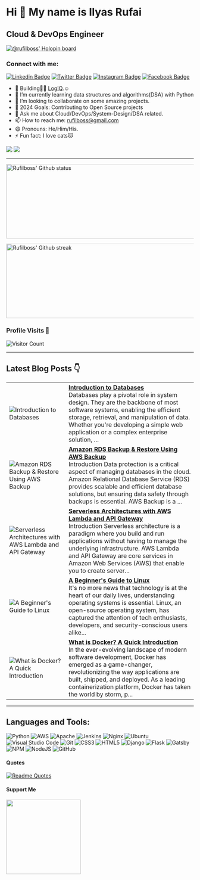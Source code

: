 Hi 👋 My name is Ilyas Rufai
===============================

Cloud & DevOps Engineer
-----------------------------
[![@rufilboss' Holopin board](https://holopin.io/api/user/board?user=rufilboy)](https://holopin.io/@rufilboy)
<!-- ![rufilboy](https://raw.githubusercontent.com/abhisheknaiidu/abhisheknaiidu/master/code.gif) -->

### Connect with me:
[![Linkedin Badge](https://img.shields.io/badge/-Ilyas_Rufai-blue?style=flat&logo=Linkedin&logoColor=white&link=https://www.linkedin.com/in/rufilboss/)](https://www.linkedin.com/in/rufilboss/)
[![Twitter Badge](https://img.shields.io/badge/-@rufilboss-1ca0f1?style=flat&labelColor=1ca0f1&logo=twitter&logoColor=white&link=https://twitter.com/rufilboss)](https://twitter.com/rufilboss)
[![Instagram Badge](https://img.shields.io/badge/-@rufilboss-purple?style=flat&logo=instagram&logoColor=white&link=https://instagram.com/rufilboss/)](https://instagram.com/rufilboss)
[![Facebook Badge](https://img.shields.io/badge/-Ilyas_Rufai-blue?style=flat&logo=facebook&logoColor=white&link=https://facebook.com/rufilboss/)](https://facebook.com/rufilboss)

- 🔭 Building🫰🏾 [LogIQ](https://github.com/FreeOps-Tools/LogIQ).☺️
- 🌱 I’m currently learning data structures and algorithms(DSA) with Python
- 👯 I’m looking to collaborate on some amazing projects.
- 🥅 2024 Goals: Contributing to Open Source projects
- 💬 Ask me about Cloud/DevOps/System-Design/DSA related.
- 📫 How to reach me: rufilboss@gmail.com
- 😄 Pronouns: He/Him/His.
- ⚡ Fun fact: I love cats😻


<a href="https://www.twitter.com/rufilboss" target="_blank" rel="noreferrer"><img src="https://img.shields.io/twitter/follow/rufilboss?logo=twitter&style=for-the-badge&color=0891b2&labelColor=1c1917" /></a>
<a href="https://www.github.com/rufilboss" target="_blank" rel="noreferrer"><img
src="https://img.shields.io/github/followers/rufilboss?logo=github&style=for-the-badge&color=0891b2&labelColor=1c1917" /></a>
                  

-----------------------------
<!-- - <a align="right" href="https://app.daily.dev/rufilboy"><img src="https://api.daily.dev/devcards/e4e53764a8fc4591ae7d29e3900cfd5a.png?r=ktb" width="400" alt="Ilyas Rufai's Dev Card"/></a> -->

<!-- -[![ilyas wakatime stats](https://github-readme-stats.vercel.app/api/wakatime?username=rufilboy)](https://github.com/rufilboy/github-readme-stats) -  -->

<!---My Gitub Status--->
<a><img height=200 width=800 align="centre" src="https://github-readme-stats.vercel.app/api?username=rufilboss&theme=synthwave&show_icons=true&count_private=true" alt="Rufilboss' Github status" />

<!---TopLanguages--->
<!-- <img height=170 width=350 align="right" src="https://github-readme-stats.vercel.app/api/top-langs/?username=rufilboy&langs_count=7&layout=compact&theme=dark" alt="Rufilboy's Language stats" /> -->


<!---My Github Streak--->
<img height=200 width=800 align="center" src="https://github-readme-streak-stats.herokuapp.com/?user=rufilboss&theme=highcontrast" alt="Rufilboss' Github streak" />
</a>

<!-- [![Ashutosh's github activity graph](https://activity-graph.herokuapp.com/graph?username=rufilboy&theme=dracula)](https://github.com/ashutosh00710/github-readme-activity-graph) -->

<!-- test -->
<!-- <img height=200 width=200 src="https://github-readme-streak-stats.herokuapp.com/?user=rufilboy&theme=highcontrast" alt="Rufilboy's Github streak" />
</a> -->

### Profile Visits :see_no_evil:
<!-- ![Profile Views](https://visitor-badge.glitch.me/badge?page_id=rufilboy.visitor-badge) -->
![Visitor Count](https://profile-counter.glitch.me/{rufilboy}/count.svg)

-----------------------------------------------------

## Latest Blog Posts 👇
<!-- HASHNODE_BLOG:START -->
<table><tr><td><img src="https://cdn.hashnode.com/res/hashnode/image/upload/v1723541562436/638e09cb-b5b9-448f-aaa1-63de5de10f1e.png" alt="Introduction to Databases"></td><td><a href="https://blog.rufilboss.me/introduction-to-databases"><strong>Introduction to Databases</strong></a><br>Databases play a pivotal role in system design. They are the backbone of most software systems, enabling the efficient storage, retrieval, and manipulation of data. Whether you're developing a simple web application or a complex enterprise solution, ...</td></tr><tr><td><img src="https://cdn.hashnode.com/res/hashnode/image/upload/v1721125152435/19b6cbb1-da3b-4f2a-b756-859917650028.png" alt="Amazon RDS Backup & Restore Using AWS Backup"></td><td><a href="https://blog.rufilboss.me/amazon-rds-backup-restore-using-aws-backup"><strong>Amazon RDS Backup & Restore Using AWS Backup</strong></a><br>Introduction
Data protection is a critical aspect of managing databases in the cloud. Amazon Relational Database Service (RDS) provides scalable and efficient database solutions, but ensuring data safety through backups is essential. AWS Backup is a ...</td></tr><tr><td><img src="https://cdn.hashnode.com/res/hashnode/image/upload/v1720892561489/519456da-09e5-45c6-b2a3-27a4c44e52e9.png" alt="Serverless Architectures with AWS Lambda and API Gateway"></td><td><a href="https://blog.rufilboss.me/serverless-architectures-with-aws-lambda-and-api-gateway"><strong>Serverless Architectures with AWS Lambda and API Gateway</strong></a><br>Introduction
Serverless architecture is a paradigm where you build and run applications without having to manage the underlying infrastructure. AWS Lambda and API Gateway are core services in Amazon Web Services (AWS) that enable you to create server...</td></tr><tr><td><img src="https://cdn.hashnode.com/res/hashnode/image/stock/unsplash/xbEVM6oJ1Fs/upload/b501b311057bc227e3a046c6dc8e1bff.jpeg" alt="A Beginner's Guide to Linux"></td><td><a href="https://blog.rufilboss.me/a-beginners-guide-to-linux"><strong>A Beginner's Guide to Linux</strong></a><br>It's no more news that technology is at the heart of our daily lives, understanding operating systems is essential. Linux, an open-source operating system, has captured the attention of tech enthusiasts, developers, and security-conscious users alike...</td></tr><tr><td><img src="https://cdn.hashnode.com/res/hashnode/image/upload/v1719747517316/771dc111-3fba-412d-9d7b-073bf99cb7d3.png" alt="What is Docker? A Quick Introduction"></td><td><a href="https://blog.rufilboss.me/what-is-docker-a-quick-introduction"><strong>What is Docker? A Quick Introduction</strong></a><br>In the ever-evolving landscape of modern software development, Docker has emerged as a game-changer, revolutionizing the way applications are built, shipped, and deployed. As a leading containerization platform, Docker has taken the world by storm, p...</td></tr></table>
<!-- HASHNODE_BLOG:END -->

-----------------------------------------------------

## Languages and Tools:

![Python](https://img.shields.io/badge/python-3670A0?style=for-the-badge&logo=python&logoColor=ffdd54)
![AWS](https://img.shields.io/badge/AWS-%23FF9900.svg?style=for-the-badge&logo=amazon-aws&logoColor=white)
![Apache](https://img.shields.io/badge/apache-%23D42029.svg?style=for-the-badge&logo=apache&logoColor=white)
![Jenkins](https://img.shields.io/badge/jenkins-%232C5263.svg?style=for-the-badge&logo=jenkins&logoColor=white)
![Nginx](https://img.shields.io/badge/nginx-%23009639.svg?style=for-the-badge&logo=nginx&logoColor=white)
![Ubuntu](https://img.shields.io/badge/Ubuntu-E95420?style=for-the-badge&logo=ubuntu&logoColor=white)
![Visual Studio Code](https://img.shields.io/badge/Visual%20Studio%20Code-0078d7.svg?style=for-the-badge&logo=visual-studio-code&logoColor=white)          ![Git](https://img.shields.io/badge/git-%23F05033.svg?style=for-the-badge&logo=git&logoColor=white)
![CSS3](https://img.shields.io/badge/css3-%231572B6.svg?style=for-the-badge&logo=css3&logoColor=white)
![HTML5](https://img.shields.io/badge/html5-%23E34F26.svg?style=for-the-badge&logo=html5&logoColor=white)
![Django](https://img.shields.io/badge/django-%23092E20.svg?style=for-the-badge&logo=django&logoColor=white)
![Flask](https://img.shields.io/badge/flask-%23000.svg?style=for-the-badge&logo=flask&logoColor=white)
![Gatsby](https://img.shields.io/badge/Gatsby-%23663399.svg?style=for-the-badge&logo=gatsby&logoColor=white)
![NPM](https://img.shields.io/badge/NPM-%23000000.svg?style=for-the-badge&logo=npm&logoColor=white)
![NodeJS](https://img.shields.io/badge/node.js-6DA55F?style=for-the-badge&logo=node.js&logoColor=white)
![GitHub](https://img.shields.io/badge/github-%23121011.svg?style=for-the-badge&logo=github&logoColor=white)

#### Quotes
[![Readme Quotes](https://quotes-github-readme.vercel.app/api?type=horizontal&theme=dark)](https://github.com/piyushsuthar/github-readme-quotes)

#### Support Me
<a href="https://www.buymeacoffee.com/rufilboy"><img src="https://cdn.buymeacoffee.com/buttons/v2/default-yellow.png" width="200" /></a>
